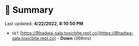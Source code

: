 # 📖 Summary
Last updated: **4/22/2022, 8:10:50 PM**

- `GET` [https://Bhadwa-sala.toxicblte.repl.co](https://Bhadwa-sala.toxicblte.repl.co) - **Down** (368ms)
